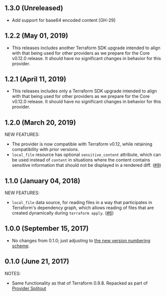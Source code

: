 ## 1.3.0 (Unreleased)

* Add support for base64 encoded content [GH-29]

## 1.2.2 (May 01, 2019)

* This releases includes another Terraform SDK upgrade intended to align with that being used for other providers as we prepare for the Core v0.12.0 release. It should have no significant changes in behavior for this provider.

## 1.2.1 (April 11, 2019)

* This releases includes only a Terraform SDK upgrade intended to align with that being used for other providers as we prepare for the Core v0.12.0 release. It should have no significant changes in behavior for this provider.

## 1.2.0 (March 20, 2019)

NEW FEATURES:

* The provider is now compatible with Terraform v0.12, while retaining compatibility with prior versions.
* `local_file` resource has optional `sensitive_content` attribute, which can be used instead of `content` in situations where the content contains sensitive information that should not be displayed in a rendered diff. ([#9](https://github.com/terraform-providers/terraform-provider-local/issues/9))

## 1.1.0 (January 04, 2018)

NEW FEATURES:

* `local_file` data source, for reading files in a way that participates in Terraform's dependency graph, which allows reading of files that are created dynamically during `terraform apply`. ([#6](https://github.com/terraform-providers/terraform-provider-local/issues/6))

## 1.0.0 (September 15, 2017)

* No changes from 0.1.0; just adjusting to [the new version numbering scheme](https://www.hashicorp.com/blog/hashicorp-terraform-provider-versioning/).

## 0.1.0 (June 21, 2017)

NOTES:

* Same functionality as that of Terraform 0.9.8. Repacked as part of [Provider Splitout](https://www.hashicorp.com/blog/upcoming-provider-changes-in-terraform-0-10/)
